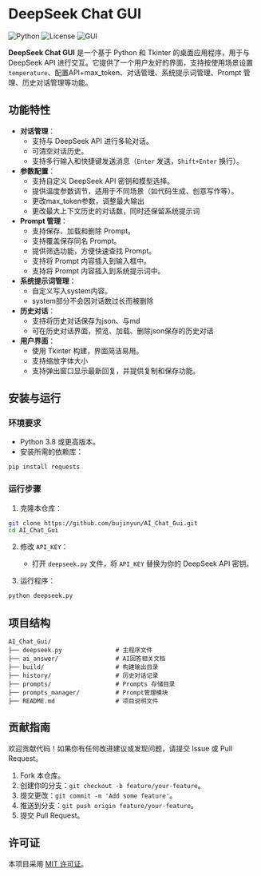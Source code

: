 # DeepSeek Chat GUI

![Python](https://img.shields.io/badge/Python-3.8%2B-blue)
![License](https://img.shields.io/badge/License-MIT-green)
![GUI](https://img.shields.io/badge/GUI-Tkinter-orange)

**DeepSeek Chat GUI** 是一个基于 Python 和 Tkinter 的桌面应用程序，用于与 DeepSeek API 进行交互。它提供了一个用户友好的界面，支持按使用场景设置 `temperature`、配置API+max_token、对话管理、系统提示词管理、Prompt 管理、历史对话管理等功能。

## 功能特性

- **对话管理**：
  - 支持与 DeepSeek API 进行多轮对话。
  - 可清空对话历史。
  - 支持多行输入和快捷键发送消息（`Enter` 发送，`Shift+Enter` 换行）。
- **参数配置**：
  - 支持自定义 DeepSeek API 密钥和模型选择。
  - 提供温度参数调节，适用于不同场景（如代码生成、创意写作等）。
  - 更改max_token参数，调整最大输出
  - 更改最大上下文历史的对话数，同时还保留系统提示词
- **Prompt 管理**：
  - 支持保存、加载和删除 Prompt。
  - 支持覆盖保存同名 Prompt。
  - 提供筛选功能，方便快速查找 Prompt。
  - 支持将 Prompt 内容插入到输入框中。
  - 支持将 Prompt 内容插入到系统提示词中。
- **系统提示词管理**：
  - 自定义写入system内容。
  - system部分不会因对话数过长而被删除
- **历史对话**：
  - 支持将历史对话保存为json、与md
  - 可在历史对话界面，预览、加载、删除json保存的历史对话
- **用户界面**：
  - 使用 Tkinter 构建，界面简洁易用。
  - 支持缩放字体大小
  - 支持弹出窗口显示最新回复，并提供复制和保存功能。

## 安装与运行

### 环境要求

- Python 3.8 或更高版本。
- 安装所需的依赖库：

```bash
pip install requests
```

### 运行步骤

1. 克隆本仓库：

```bash
git clone https://github.com/bujinyun/AI_Chat_Gui.git
cd AI_Chat_Gui
```

2. 修改 `API_KEY`：
   - 打开 `deepseek.py` 文件，将 `API_KEY` 替换为你的 DeepSeek API 密钥。

3. 运行程序：

```bash
python deepseek.py
```

## 项目结构

```
AI_Chat_Gui/
├── deepseek.py               # 主程序文件
├── ai_answer/                # AI回答相关文档
├── build/                    # 构建输出目录
├── history/                  # 历史对话记录
├── prompts/                  # Prompts 存储目录
├── prompts_manager/          # Prompt管理模块
├── README.md                 # 项目说明文件
```

## 贡献指南

欢迎贡献代码！如果你有任何改进建议或发现问题，请提交 Issue 或 Pull Request。

1. Fork 本仓库。
2. 创建你的分支：`git checkout -b feature/your-feature`。
3. 提交更改：`git commit -m 'Add some feature'`。
4. 推送到分支：`git push origin feature/your-feature`。
5. 提交 Pull Request。

## 许可证

本项目采用 [MIT 许可证](LICENSE)。

